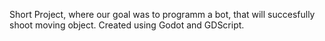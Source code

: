 Short Project, where our goal was to programm a bot, that will succesfully shoot moving object. Created using Godot and GDScript.
